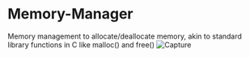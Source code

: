 # Memory-Manager
Memory management to allocate/deallocate memory, akin to standard library functions in C like malloc() and free()
![Capture](https://user-images.githubusercontent.com/59628024/121100617-11fe1300-c7af-11eb-8970-a9bdc3dedf00.PNG)

